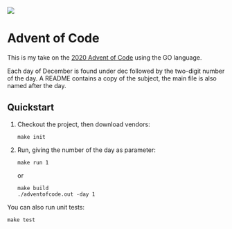 ![](https://github.com/ablqk/adventofcode/workflows/validation/badge.svg)

# Advent of Code

This is my take on the [2020 Advent of Code](https://adventofcode.com/2020) using the GO language.

Each day of December is found under dec followed by the two-digit number of the day. A README contains a copy of the subject, the main file is also named after the day.

## Quickstart

1. Checkout the project, then download vendors:
    ```
    make init
    ```
1. Run, giving the number of the day as parameter:
    ```
    make run 1
    ```
    or
    ```
    make build
    ./adventofcode.out -day 1
    ```

You can also run unit tests:
```
make test
```
